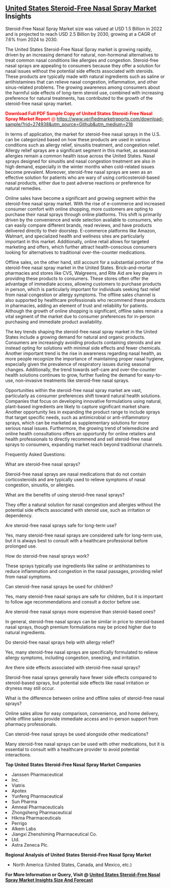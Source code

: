 <h2><a href="https://www.verifiedmarketreports.com/download-sample/?rid=274938&amp;utm_source=Github&amp;utm_medium=218" target="_blank">United States Steroid-Free Nasal Spray Market</a> Insights</h2><p>Steroid-Free Nasal Spray Market size was valued at USD 1.5 Billion in 2022 and is projected to reach USD 2.5 Billion by 2030, growing at a CAGR of 7.6% from 2024 to 2030.</p><p><p>The United States Steroid-Free Nasal Spray market is growing rapidly, driven by an increasing demand for natural, non-hormonal alternatives to treat common nasal conditions like allergies and congestion. Steroid-free nasal sprays are appealing to consumers because they offer a solution for nasal issues without the potential side effects associated with steroids. These products are typically made with natural ingredients such as saline or antihistamines that can relieve nasal congestion, inflammation, and other sinus-related problems. The growing awareness among consumers about the harmful side effects of long-term steroid use, combined with increasing preference for natural treatments, has contributed to the growth of the steroid-free nasal spray market. <p><span class=""><span style="color: #ff0000;"><strong>Download Full PDF Sample Copy of United States Steroid-Free Nasal Spray Market Report</strong> @ </span><a href="https://www.verifiedmarketreports.com/download-sample/?rid=274938&amp;utm_source=Github&amp;utm_medium=218" target="_blank">https://www.verifiedmarketreports.com/download-sample/?rid=274938&amp;utm_source=Github&amp;utm_medium=218</a></span></p> In terms of application, the market for steroid-free nasal sprays in the U.S. can be categorized based on how these products are used in various conditions such as allergy relief, sinusitis treatment, and congestion relief. Allergy relief sprays are a significant segment in this market, as seasonal allergies remain a common health issue across the United States. Nasal sprays designed for sinusitis and nasal congestion treatment are also in high demand, especially in the winter months when cold-related issues become prevalent. Moreover, steroid-free nasal sprays are seen as an effective solution for patients who are wary of using corticosteroid-based nasal products, either due to past adverse reactions or preference for natural remedies. <p>Online sales have become a significant and growing segment within the steroid-free nasal spray market. With the rise of e-commerce and increased consumer comfort with online shopping, more customers are opting to purchase their nasal sprays through online platforms. This shift is primarily driven by the convenience and wide selection available to consumers, who can easily compare different brands, read reviews, and have products delivered directly to their doorstep. E-commerce platforms like Amazon, Walmart, and specialized health and wellness sites are particularly important in this market. Additionally, online retail allows for targeted marketing and offers, which further attract health-conscious consumers looking for alternatives to traditional over-the-counter medications. <p>Offline sales, on the other hand, still account for a substantial portion of the steroid-free nasal spray market in the United States. Brick-and-mortar pharmacies and stores like CVS, Walgreens, and Rite Aid are key players in providing these products to consumers. These stores often offer the advantage of immediate access, allowing customers to purchase products in person, which is particularly important for individuals seeking fast relief from nasal congestion or allergy symptoms. The offline sales channel is also supported by healthcare professionals who recommend these products in pharmacies, adding an element of trust and reliability for patients. Although the growth of online shopping is significant, offline sales remain a vital segment of the market due to consumer preferences for in-person purchasing and immediate product availability. <p>The key trends shaping the steroid-free nasal spray market in the United States include a growing demand for natural and organic products. Consumers are increasingly avoiding products containing steroids and are instead opting for solutions with minimal side effects and fewer chemicals. Another important trend is the rise in awareness regarding nasal health, as more people recognize the importance of maintaining proper nasal hygiene, especially given the prevalence of respiratory issues during seasonal changes. Additionally, the trend towards self-care and over-the-counter health solutions continues to grow, further fueling the demand for easy-to-use, non-invasive treatments like steroid-free nasal sprays. <p>Opportunities within the steroid-free nasal spray market are vast, particularly as consumer preferences shift toward natural health solutions. Companies that focus on developing innovative formulations using natural, plant-based ingredients are likely to capture significant market share. Another opportunity lies in expanding the product range to include sprays that target specific needs, such as antimicrobial or anti-inflammatory sprays, which can be marketed as supplementary solutions for more serious nasal issues. Furthermore, the growing trend of telemedicine and online health consultations offers an opportunity for online retailers and health professionals to directly recommend and sell steroid-free nasal sprays to consumers, expanding market reach beyond traditional channels. <p>Frequently Asked Questions: <p>What are steroid-free nasal sprays? <p>Steroid-free nasal sprays are nasal medications that do not contain corticosteroids and are typically used to relieve symptoms of nasal congestion, sinusitis, or allergies. <p>What are the benefits of using steroid-free nasal sprays? <p>They offer a natural solution for nasal congestion and allergies without the potential side effects associated with steroid use, such as irritation or dependency. <p>Are steroid-free nasal sprays safe for long-term use? <p>Yes, many steroid-free nasal sprays are considered safe for long-term use, but it is always best to consult with a healthcare professional before prolonged use. <p>How do steroid-free nasal sprays work? <p>These sprays typically use ingredients like saline or antihistamines to reduce inflammation and congestion in the nasal passages, providing relief from nasal symptoms. <p>Can steroid-free nasal sprays be used for children? <p>Yes, many steroid-free nasal sprays are safe for children, but it is important to follow age recommendations and consult a doctor before use. <p>Are steroid-free nasal sprays more expensive than steroid-based ones? <p>In general, steroid-free nasal sprays can be similar in price to steroid-based nasal sprays, though premium formulations may be priced higher due to natural ingredients. <p>Do steroid-free nasal sprays help with allergy relief? <p>Yes, many steroid-free nasal sprays are specifically formulated to relieve allergy symptoms, including congestion, sneezing, and irritation. <p>Are there side effects associated with steroid-free nasal sprays? <p>Steroid-free nasal sprays generally have fewer side effects compared to steroid-based sprays, but potential side effects like nasal irritation or dryness may still occur. <p>What is the difference between online and offline sales of steroid-free nasal sprays? <p>Online sales allow for easy comparison, convenience, and home delivery, while offline sales provide immediate access and in-person support from pharmacy professionals. <p>Can steroid-free nasal sprays be used alongside other medications? <p>Many steroid-free nasal sprays can be used with other medications, but it is essential to consult with a healthcare provider to avoid potential interactions.</p><p><strong>Top United States Steroid-Free Nasal Spray Market Companies</strong></p><div data-test-id=""><p><li>Janssen Pharmaceutical</li><li> Inc.</li><li> Viatris</li><li> Apotex</li><li> Yunfeng Pharmaceutical</li><li> Sun Pharma</li><li> Amneal Pharmaceuticals</li><li> Zhongsheng Pharmaceutical</li><li> Hikma Pharmaceuticals</li><li> Perrigo</li><li> Alkem Labs</li><li> Jiangxi Zhenshiming Pharmaceutical Co.</li><li> Ltd.</li><li> Astra Zeneca Plc.</li></p><div><strong>Regional Analysis of&nbsp;United States Steroid-Free Nasal Spray Market</strong></div><ul><li dir="ltr"><p dir="ltr">North America&nbsp;(United States, Canada, and Mexico, etc.)</p></li></ul><p><strong>For More Information or Query, Visit @&nbsp;</strong><strong><a href="https://www.verifiedmarketreports.com/product/steroid-free-nasal-spray-market/?utm_source=Github&amp;utm_medium=218" target="_blank">United States Steroid-Free Nasal Spray Market Insights Size And Forecast</a></strong></p></div>
